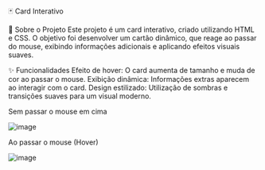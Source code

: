 🃏 Card Interativo

🎯 Sobre o Projeto
Este projeto é um card interativo, criado utilizando HTML e CSS. O objetivo foi desenvolver um cartão dinâmico, que reage ao passar do mouse, exibindo informações adicionais e aplicando efeitos visuais suaves.

✨ Funcionalidades
Efeito de hover: O card aumenta de tamanho e muda de cor ao passar o mouse.
Exibição dinâmica: Informações extras aparecem ao interagir com o card.
Design estilizado: Utilização de sombras e transições suaves para um visual moderno.

Sem passar o mouse em cima

![image](https://github.com/user-attachments/assets/046c7ec9-05aa-4dc6-a056-37f28b1b47a5)

Ao passar o mouse (Hover)

![image](https://github.com/user-attachments/assets/0c78babc-3019-4259-8401-a446299d8a18)

